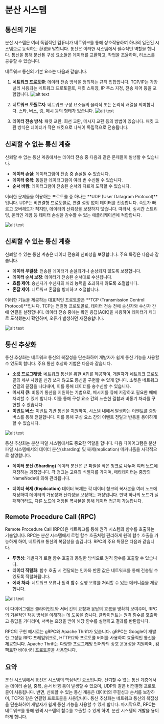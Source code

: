 # 분산 시스템

## 통신의 기본

분산 시스템은 여러 독립적인 컴퓨터가 네트워크를 통해 상호작용하여 하나의 일관된 시스템으로 동작하는 환경을 말합니다. 통신은 이러한 시스템에서 필수적인 역할을 합니다. 통신을 통해 분산된 구성 요소들은 데이터를 교환하고, 작업을 조율하며, 리소스를 공유할 수 있습니다.

네트워크 통신의 기본 요소는 다음과 같습니다.
1. **네트워크 프로토콜**: 데이터 전송 방식을 정의하는 규칙 집합입니다. TCP/IP는 가장 널리 사용되는 네트워크 프로토콜로, 패킷 스위칭, IP 주소 지정, 전송 제어 등을 포함합니다.
![alt text](image-4.png)

2. **네트워크 토폴로지**: 네트워크 구성 요소들의 물리적 또는 논리적 배열을 의미합니다. 스타, 버스, 링, 메시 등의 형태가 있습니다.
![alt text](image-5.png)

3. **데이터 전송 방식**: 패킷 교환, 회선 교환, 메시지 교환 등의 방법이 있습니다. 패킷 교환 방식은 데이터가 작은 패킷으로 나뉘어 독립적으로 전송됩니다.

## 신뢰할 수 없는 통신 계층

신뢰할 수 없는 통신 계층에서는 데이터 전송 중 다음과 같은 문제들이 발생할 수 있습니다.
- **데이터 손실**: 데이터그램이 전송 중 손실될 수 있습니다.
- **데이터 중복**: 동일한 데이터그램이 여러 번 수신될 수 있습니다.
- **순서 바뀜**: 데이터그램이 전송된 순서와 다르게 도착할 수 있습니다.

이러한 문제들을 허용하는 프로토콜 중 하나는 **UDP (User Datagram Protocol)**입니다. UDP는 비연결형 프로토콜로, 연결 설정 없이 데이터를 전송합니다. 속도가 빠르고 오버헤드가 적지만, 데이터의 신뢰성을 보장하지 않습니다. 따라서, 실시간 스트리밍, 온라인 게임 등 데이터 손실을 감수할 수 있는 애플리케이션에 적합합니다.

![alt text](image-2.png)

## 신뢰할 수 있는 통신 계층

신뢰할 수 있는 통신 계층은 데이터 전송의 신뢰성을 보장합니다. 주요 특징은 다음과 같습니다.
- **데이터 무결성**: 전송된 데이터가 손실되거나 손상되지 않도록 보장합니다.
- **데이터 순서 보장**: 데이터가 전송된 순서대로 수신됩니다.
- **흐름 제어**: 송신자가 수신자의 처리 능력을 초과하지 않도록 조절합니다.
- **혼잡 제어**: 네트워크 혼잡을 방지하고 조절합니다.

이러한 기능을 제공하는 대표적인 프로토콜은 **TCP (Transmission Control Protocol)**입니다. TCP는 연결형 프로토콜로, 데이터 전송 전에 송신자와 수신자 간에 연결을 설정합니다. 데이터 전송 중에는 확인 응답(ACK)을 사용하여 데이터가 제대로 도착했는지 확인하며, 오류가 발생하면 재전송합니다.

![alt text](image-3.png)

## 통신 추상화

통신 추상화는 네트워크 통신의 복잡성을 단순화하여 개발자가 쉽게 통신 기능을 사용할 수 있도록 합니다. 주요 통신 추상화 기법은 다음과 같습니다.
- **소켓 프로그래밍**: 네트워크 통신을 위한 API를 제공하여, 개발자가 네트워크 프로토콜의 세부 사항을 신경 쓰지 않고도 통신을 구현할 수 있게 합니다. 소켓은 네트워크 연결의 끝점을 나타내며, 이를 통해 데이터를 송수신할 수 있습니다.
- **메시지 큐**: 비동기 통신을 지원하는 기법으로, 메시지를 큐에 저장하고 필요한 때에 처리할 수 있게 합니다. 이를 통해 구성 요소 간의 느슨한 결합과 비동기 처리를 구현할 수 있습니다.
- **이벤트 버스**: 이벤트 기반 통신을 지원하여, 시스템 내에서 발생하는 이벤트를 중앙 버스를 통해 전달합니다. 이를 통해 구성 요소 간의 이벤트 전달과 반응을 용이하게 할 수 있습니다.

![alt text](image.png)

통신 추상화는 분산 파일 시스템에서도 중요한 역할을 합니다. 다음 다이어그램은 분산 파일 시스템에서의 데이터 분산(sharding) 및 복제(replication) 메커니즘을 시각적으로 설명합니다.

- **데이터 분산 (Sharding)**
데이터 분산은 큰 파일을 작은 청크로 나누어 여러 노드에 저장하는 과정입니다. 각 청크는 고유의 식별자를 가지며, 메타데이터는 중앙의 NameNode에 의해 관리됩니다.

- **데이터 복제 (Replication)**
데이터 복제는 각 데이터 청크의 복사본을 여러 노드에 저장하여 데이터의 가용성과 신뢰성을 보장하는 과정입니다. 만약 하나의 노드가 실패하더라도, 다른 노드에 저장된 복사본을 통해 데이터 접근이 가능합니다.

## Remote Procedure Call (RPC)

Remote Procedure Call (RPC)은 네트워크를 통해 원격 시스템의 함수를 호출하는 기술입니다. RPC는 분산 시스템에서 로컬 함수 호출처럼 편리하게 원격 함수 호출을 가능하게 하여, 네트워크 통신의 복잡성을 숨깁니다. RPC의 주요 특징은 다음과 같습니다.
- **투명성**: 개발자가 로컬 함수 호출과 동일한 방식으로 원격 함수를 호출할 수 있습니다.
- **데이터 직렬화**: 함수 호출 시 전달되는 인자와 반환 값은 네트워크를 통해 전송될 수 있도록 직렬화됩니다.
- **에러 처리**: 네트워크 오류나 원격 함수 실행 오류를 처리할 수 있는 메커니즘을 제공합니다.

![alt text](image-1.png)

이 다이어그램은 클라이언트와 서버 간의 요청과 응답의 흐름을 명확히 보여주며, RPC의 기본적인 작동 방식을 이해하는 데 도움을 줍니다. 클라이언트는 원격 함수를 호출하고 응답을 기다리며, 서버는 요청을 받아 해당 함수를 실행하고 결과를 반환합니다.

RPC의 구현 예시로는 gRPC와 Apache Thrift가 있습니다. gRPC는 Google이 개발한 고성능 RPC 프레임워크로, HTTP/2와 프로토콜 버퍼를 사용하여 효율적인 통신을 제공합니다. Apache Thrift는 다양한 프로그래밍 언어와의 상호 운용성을 지원하며, 컴팩트한 바이너리 프로토콜을 사용합니다.

## 요약

분산 시스템에서 통신은 시스템의 핵심적인 요소입니다. 신뢰할 수 없는 통신 계층에서는 데이터 손실, 중복, 순서 바뀜 등이 발생할 수 있으며, UDP와 같은 비연결형 프로토콜이 사용됩니다. 반면, 신뢰할 수 있는 통신 계층은 데이터의 무결성과 순서를 보장하며, TCP와 같은 연결형 프로토콜을 사용합니다. 통신 추상화는 네트워크 통신의 복잡성을 단순화하여 개발자가 쉽게 통신 기능을 사용할 수 있게 합니다. 마지막으로, RPC는 네트워크를 통해 원격 시스템의 함수를 호출할 수 있게 하여, 분산 시스템의 개발을 용이하게 합니다.